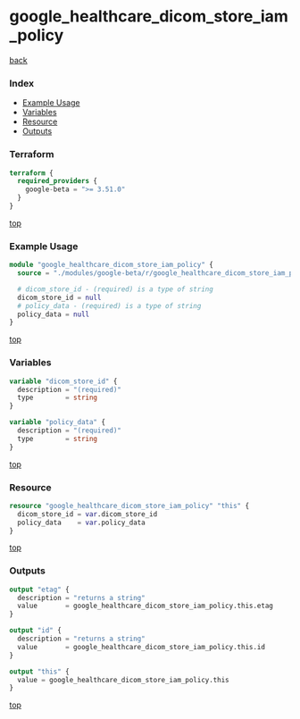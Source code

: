 # google_healthcare_dicom_store_iam_policy

[back](../google-beta.md)

### Index

- [Example Usage](#example-usage)
- [Variables](#variables)
- [Resource](#resource)
- [Outputs](#outputs)

### Terraform

```terraform
terraform {
  required_providers {
    google-beta = ">= 3.51.0"
  }
}
```

[top](#index)

### Example Usage

```terraform
module "google_healthcare_dicom_store_iam_policy" {
  source = "./modules/google-beta/r/google_healthcare_dicom_store_iam_policy"

  # dicom_store_id - (required) is a type of string
  dicom_store_id = null
  # policy_data - (required) is a type of string
  policy_data = null
}
```

[top](#index)

### Variables

```terraform
variable "dicom_store_id" {
  description = "(required)"
  type        = string
}

variable "policy_data" {
  description = "(required)"
  type        = string
}
```

[top](#index)

### Resource

```terraform
resource "google_healthcare_dicom_store_iam_policy" "this" {
  dicom_store_id = var.dicom_store_id
  policy_data    = var.policy_data
}
```

[top](#index)

### Outputs

```terraform
output "etag" {
  description = "returns a string"
  value       = google_healthcare_dicom_store_iam_policy.this.etag
}

output "id" {
  description = "returns a string"
  value       = google_healthcare_dicom_store_iam_policy.this.id
}

output "this" {
  value = google_healthcare_dicom_store_iam_policy.this
}
```

[top](#index)